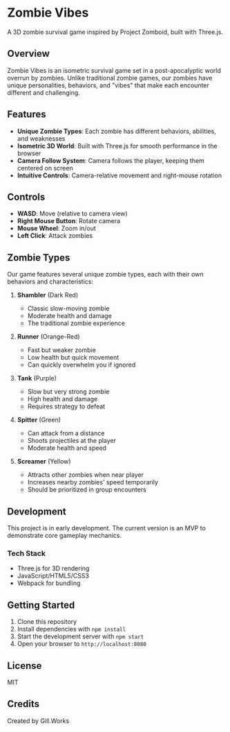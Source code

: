 # Zombie Vibes

A 3D zombie survival game inspired by Project Zomboid, built with Three.js.

## Overview

Zombie Vibes is an isometric survival game set in a post-apocalyptic world overrun by zombies. Unlike traditional zombie games, our zombies have unique personalities, behaviors, and "vibes" that make each encounter different and challenging.

## Features

- **Unique Zombie Types**: Each zombie has different behaviors, abilities, and weaknesses
- **Isometric 3D World**: Built with Three.js for smooth performance in the browser
- **Camera Follow System**: Camera follows the player, keeping them centered on screen
- **Intuitive Controls**: Camera-relative movement and right-mouse rotation

## Controls

- **WASD**: Move (relative to camera view)
- **Right Mouse Button**: Rotate camera
- **Mouse Wheel**: Zoom in/out
- **Left Click**: Attack zombies

## Zombie Types

Our game features several unique zombie types, each with their own behaviors and characteristics:

1. **Shambler** (Dark Red)

   - Classic slow-moving zombie
   - Moderate health and damage
   - The traditional zombie experience

2. **Runner** (Orange-Red)

   - Fast but weaker zombie
   - Low health but quick movement
   - Can quickly overwhelm you if ignored

3. **Tank** (Purple)

   - Slow but very strong zombie
   - High health and damage
   - Requires strategy to defeat

4. **Spitter** (Green)

   - Can attack from a distance
   - Shoots projectiles at the player
   - Moderate health and speed

5. **Screamer** (Yellow)
   - Attracts other zombies when near player
   - Increases nearby zombies' speed temporarily
   - Should be prioritized in group encounters

## Development

This project is in early development. The current version is an MVP to demonstrate core gameplay mechanics.

### Tech Stack

- Three.js for 3D rendering
- JavaScript/HTML5/CSS3
- Webpack for bundling

## Getting Started

1. Clone this repository
2. Install dependencies with `npm install`
3. Start the development server with `npm start`
4. Open your browser to `http://localhost:8080`

## License

MIT

## Credits

Created by Gill.Works

